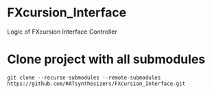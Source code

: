 # FXcursion_Interface
Logic of FXcursion Interface Controller

# Clone project with all submodules
```git clone --recurse-submodules --remote-submodules https://github.com/RATsynthesizers/FXcursion_Interface.git```
